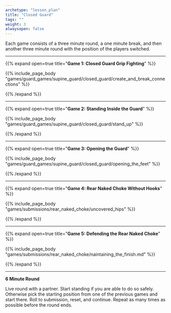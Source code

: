 ```yaml
--- 
archetype: "lesson_plan" 
title: "Closed Guard"
tags: ""
weight: 3
alwaysopen: false 
---
```




Each game consists of a three minute round, a one minute break, and then another three minute round with the position of the players switched. 

---
{{% expand open=true title="**Game 1: Closed Guard Grip Fighting**" %}}

{{% include_page_body "games/guard_games/supine_guard/closed_guard/create_and_break_connections" %}}

{{% /expand %}}

---
{{% expand open=true title="**Game 2: Standing Inside the Guard**" %}}

{{% include_page_body "games/guard_games/supine_guard/closed_guard/stand_up" %}}

{{% /expand %}}

---
{{% expand open=true title="**Game 3: Opening the Guard**" %}}

{{% include_page_body "games/guard_games/supine_guard/closed_guard/opening_the_feet" %}}

{{% /expand %}}

---
{{% expand open=true title="**Game 4: Rear Naked Choke Without Hooks**" %}}

{{% include_page_body "games/submissions/rear_naked_choke/uncovered_hips" %}}

{{% /expand %}}

---
{{% expand open=true title="**Game 5: Defending the Rear Naked Choke**" %}}


{{% include_page_body "games/submissions/rear_naked_choke/naintaining_the_finish.md" %}}

{{% /expand %}}

---
**6 Minute Round**

Live round with a partner. Start standing if you are able to do so safely. Otherwise pick the starting position from one of the previous games and start there. Roll to submission, reset, and continue. Repeat as many times as possible before the round ends. 



